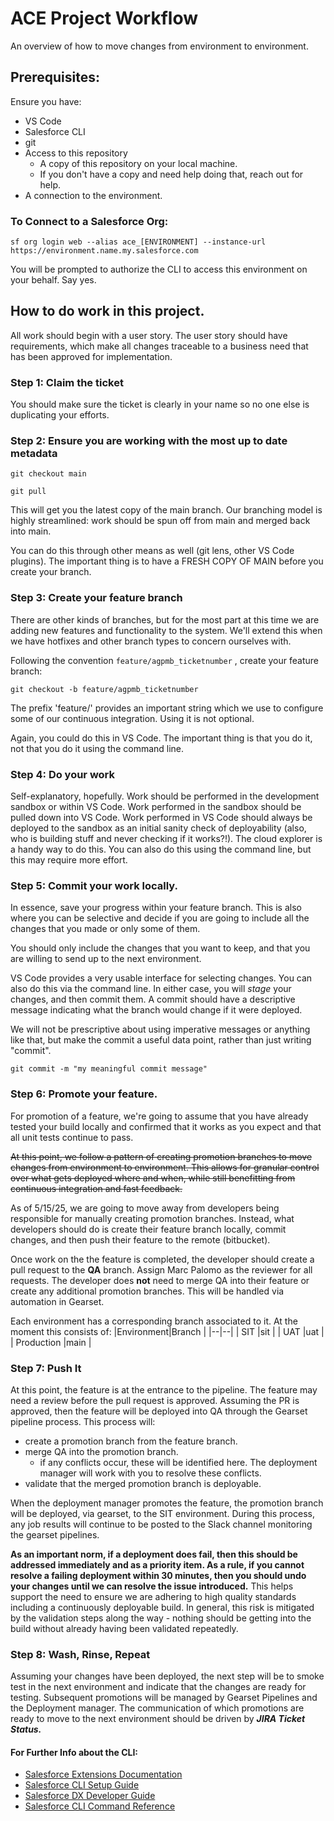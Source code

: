 
# ACE Project Workflow

An overview of how to move changes from environment to environment.

## Prerequisites:

Ensure you have:

- VS Code
- Salesforce CLI
- git
- Access to this repository
	- A copy of this repository on your local machine.
	- If you don't have a copy and need help doing that, reach out for help.
- A connection to the environment.

### To Connect to a Salesforce Org:

`sf org login web --alias ace_[ENVIRONMENT] --instance-url https://environment.name.my.salesforce.com`

You will be prompted to authorize the CLI to access this environment on your behalf. Say yes.

## How to do work in this project.

All work should begin with a user story.  The user story should have requirements, which make all changes traceable to a business need that has been approved for implementation.

### Step 1: Claim the ticket

You should make sure the ticket is clearly in your name so no one else is duplicating your efforts.

### Step 2: Ensure you are working with the most up to date metadata

`git checkout main`

`git pull`

This will get you the latest copy of the main branch.  Our branching model is highly streamlined: work should be spun off from main and merged back into main. 

You can do this through other means as well (git lens, other VS Code plugins).  The important thing is to have a FRESH COPY OF MAIN before you create your branch.

### Step 3: Create your feature branch

There are other kinds of branches, but for the most part at this time we are adding new features and functionality to the system. We'll extend this when we have hotfixes and other branch types to concern ourselves with.

Following the convention `feature/agpmb_ticketnumber` , create your feature branch:

`git checkout -b feature/agpmb_ticketnumber`

The prefix 'feature/' provides an important string which we use to configure some of our continuous integration. Using it is not optional.

Again, you could do this in VS Code.  The important thing is that you do it, not that you do it using the command line.

### Step 4: Do your work

Self-explanatory, hopefully. Work should be performed in the development sandbox or within VS Code.  Work performed in the sandbox should be pulled down into VS Code. Work performed in VS Code should always be deployed to the sandbox as an initial sanity check of deployability  (also, who is building stuff and never checking if it works?!). The cloud explorer is a handy way to do this. You can also do this using the command line, but this may require more effort.  

### Step 5: Commit your work locally.

In essence, save your progress within your feature branch.  This is also where you can be selective and decide if you are going to include all the changes that you made or only some of them.

You should only include the changes that you want to keep, and that you are willing to send up to the next environment.

VS Code provides a very usable interface for selecting changes. You can also do this via the command line. In either case, you will *stage* your changes, and then commit them. A commit should have a descriptive message indicating what the branch would change if it were deployed.

We will not be prescriptive about using imperative messages or anything like that, but make the commit a useful data point, rather than just writing "commit".

`git commit -m "my meaningful commit message"`

###

### Step 6: Promote your feature.

For promotion of a feature, we're going to assume that you have already tested your build locally and confirmed that it works as you expect and that all unit tests continue to pass.

~~At this point, we follow a pattern of creating promotion branches to move changes from environment to environment.  This allows for granular control over what gets deployed where and when, while still benefitting from continuous integration and fast feedback.~~ 

As of 5/15/25, we are going to move away from developers being responsible for manually creating promotion branches. Instead, what developers should do is create their feature branch locally, commit changes, and then push their feature to the remote (bitbucket).  

Once work on the the feature is completed, the developer should create a pull request to the **QA** branch.  Assign Marc Palomo as the reviewer for all requests. The developer does **not** need to merge QA into their feature or create any additional promotion branches.  This will be handled via automation in Gearset.

Each environment has a corresponding branch associated to it. At the moment this consists of:
|Environment|Branch  |
|--|--|
| SIT |sit  |
| UAT |uat  |
| Production |main  |



### Step 7: Push It

At this point, the feature is at the entrance to the pipeline.  The feature may need a  review before the pull request is approved.  Assuming the PR is approved, then the feature will be deployed into QA through the Gearset pipeline process.  This process will:

 - create a promotion branch from the feature branch.
 -  merge QA into the promotion branch.
	 -  if any conflicts occur, these will be identified here. The deployment manager will work with you to resolve these conflicts.
- validate that the merged promotion branch is deployable.

When the deployment manager promotes the feature, the promotion branch will be deployed, via gearset, to the SIT environment.   During this process, any job results will continue to be posted to the Slack channel monitoring the gearset pipelines.

**As an important norm, if a deployment does fail, then this should be addressed immediately and as a priority item.  As a rule, if you cannot resolve a failing deployment within 30 minutes, then you should undo your changes until we can resolve the issue introduced.**  This helps support the need to ensure we are adhering to high quality standards including a continuously deployable build.  In general, this risk is mitigated by the validation steps along the way - nothing should be getting into the build without already having been validated repeatedly.

### Step 8: Wash, Rinse, Repeat

Assuming your changes have been deployed, the next step will be to smoke test in the next environment and indicate that the changes are ready for testing.  Subsequent promotions will be managed by Gearset Pipelines and the Deployment manager.  The communication of which promotions are ready to move to the next environment should be driven by ***JIRA Ticket Status.***  

#### For Further Info about the CLI:

- [Salesforce Extensions Documentation](https://developer.salesforce.com/tools/vscode/)
- [Salesforce CLI Setup Guide](https://developer.salesforce.com/docs/atlas.en-us.sfdx_setup.meta/sfdx_setup/sfdx_setup_intro.htm)
- [Salesforce DX Developer Guide](https://developer.salesforce.com/docs/atlas.en-us.sfdx_dev.meta/sfdx_dev/sfdx_dev_intro.htm)
- [Salesforce CLI Command Reference](https://developer.salesforce.com/docs/atlas.en-us.sfdx_cli_reference.meta/sfdx_cli_reference/cli_reference.htm)
